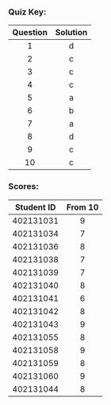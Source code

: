 ### Quiz Key:
| Question | Solution | 
| :-: | :-:  | 
| 1 | d |
| 2 | c |
| 3 | c |
| 4 | c |
| 5 | a |
| 6 | b |
| 7 | a |
| 8 | d |
| 9 | c |
| 10 | c |

### Scores:
| Student ID | From 10 | 
| :-: | :-:  | 
| 402131031 | 9 |
| 402131034 | 7 |
| 402131036 | 8 |
| 402131038 | 7 |
| 402131039 | 7 |
| 402131040 | 8 |
| 402131041 | 6 |
| 402131042 | 8 |
| 402131043 | 9 |
| 402131055 | 8 |
| 402131058 | 9 |
| 402131059 | 8 |
| 402131060 | 9 |
| 402131044 | 8 |

